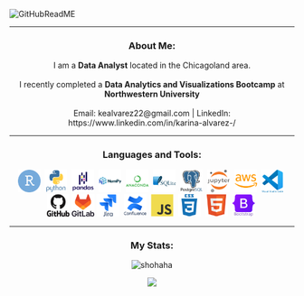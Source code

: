 ![GitHubReadME](https://user-images.githubusercontent.com/107150088/207963110-b5495fe8-a738-430c-99b8-7840d24c0078.png)

---

<h3 align="center">About Me:</h3>

<p align="center"> I am a <b>Data Analyst</b> located in the Chicagoland area. <br> <br> I recently completed a <b>Data Analytics and Visualizations Bootcamp</b> at <b>Northwestern University</b></br> <br> Email: kealvarez22@gmail.com | LinkedIn: https://www.linkedin.com/in/karina-alvarez-/</br> </p>

---

<h3 align="center">Languages and Tools:</h3>

<div align="center">
  <img src="https://github.com/devicons/devicon/blob/master/icons/rstudio/rstudio-original.svg" title="RStudio" alt="RStudio" width="40" height="40"/>&nbsp;
  <img src="https://github.com/devicons/devicon/blob/master/icons/python/python-original-wordmark.svg" title="python" alt="python" width="40" height="40"/>&nbsp;
  <img src="https://github.com/devicons/devicon/blob/master/icons/pandas/pandas-original-wordmark.svg" title="pandas" alt="pandas" width="40" height="40"/>&nbsp;
  <img src="https://github.com/devicons/devicon/blob/master/icons/numpy/numpy-original-wordmark.svg" title="NumPy" alt="NumPy" width="40" height="40"/>&nbsp;
  <img src="https://github.com/devicons/devicon/blob/master/icons/anaconda/anaconda-original-wordmark.svg" title="Anaconda"  alt="Anaconda" width="40" height="40"/>&nbsp;
 <img src="https://github.com/devicons/devicon/blob/master/icons/sqlite/sqlite-original-wordmark.svg" title="SQLite" alt="SQLite" width="40" height="40"/>&nbsp;
  <img src="https://github.com/devicons/devicon/blob/master/icons/postgresql/postgresql-original-wordmark.svg" title="PostgreSQL"  alt="PostgreSQL" width="40" height="40"/>&nbsp;
   <img src="https://github.com/devicons/devicon/blob/master/icons/jupyter/jupyter-original-wordmark.svg" title="Jupyter" alt="Jupyter" width="40" height="40"/>&nbsp;
  <img src="https://github.com/devicons/devicon/blob/master/icons/amazonwebservices/amazonwebservices-plain-wordmark.svg" title="AWS" alt="AWS" width="40" height="40"/>&nbsp;
 <img src="https://github.com/devicons/devicon/blob/master/icons/vscode/vscode-original-wordmark.svg" title="vscode" alt="vscode" width="40" height="40"/>&nbsp;
  <img src="https://github.com/devicons/devicon/blob/master/icons/github/github-original-wordmark.svg" title="GitHub" **alt="GitHub" width="40" height="40"/>
  <img src="https://github.com/devicons/devicon/blob/master/icons/gitlab/gitlab-original-wordmark.svg" title="GitLab" **alt="GitLab" width="40" height="40"/>
  <img src="https://github.com/devicons/devicon/blob/master/icons/jira/jira-original-wordmark.svg" title="jira" alt="jira" width="40" height="40"/>&nbsp;
  <img src="https://github.com/devicons/devicon/blob/master/icons/confluence/confluence-original-wordmark.svg" title="Confluence" alt="Confluence" width="40" height="40"/>&nbsp;
<img src="https://github.com/devicons/devicon/blob/master/icons/javascript/javascript-original.svg" title="JavaScript" alt="JavaScript" width="40" height="40"/>&nbsp;
<img src="https://github.com/devicons/devicon/blob/master/icons/css3/css3-plain-wordmark.svg"  title="CSS3" alt="CSS" width="40" height="40"/>&nbsp;
  <img src="https://github.com/devicons/devicon/blob/master/icons/html5/html5-original.svg" title="HTML5" alt="HTML" width="40" height="40"/>&nbsp;
  <img src="https://github.com/devicons/devicon/blob/master/icons/bootstrap/bootstrap-original-wordmark.svg" title="Bootstrap" alt="Bootstrap" width="40" height="40"/>&nbsp;
</div>
  


---

<h3 align="center"> My Stats:</h3>

<!-- [![GitHub Streak](https://streak-stats.demolab.com/?user=kealvarez&theme=default)](https://git.io/streak-stats)
 -->
 
<p align="center">
<!--   
![Top Langs](https://github-readme-stats.vercel.app/api/top-langs?username=kealvarez&show_icons=true&theme=default&locale=en&layout=compact) -->
  
 <img src="https://github-readme-stats.vercel.app/api/top-langs?username=kealvarez&show_icons=true&theme=default&locale=en&layout=compact" alt="shohaha">

</p>
<p align="center">
   <img src="https://github-readme-stats.vercel.app/api?username=kealvarez&show_icons=true&theme=default">

<!-- [![Karina's github stats](https://github-readme-stats.vercel.app/api?username=kealvarez&count_private=true&show_icons=true&theme=default&hide_rank=false)](https://github.com/anuraghazra/github-readme-stats) -->
  
</p>
  


<!--
**kealvarez/kealvarez** is a ✨ _special_ ✨ repository because its `README.md` (this file) appears on your GitHub profile.

Here are some ideas to get you started:

- 🔭 I’m currently working on ...
- 🌱 I’m currently learning ...
- 👯 I’m looking to collaborate on ...
- 🤔 I’m looking for help with ...
- 💬 Ask me about ...
- 📫 How to reach me: ...
- 😄 Pronouns: ...
- ⚡ Fun fact: ...
-->
